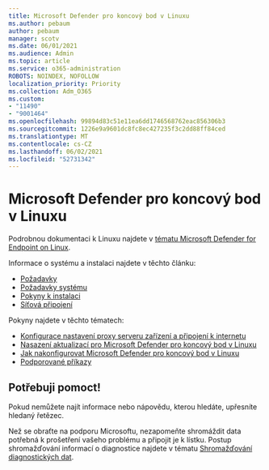 ```yaml
---
title: Microsoft Defender pro koncový bod v Linuxu
ms.author: pebaum
author: pebaum
manager: scotv
ms.date: 06/01/2021
ms.audience: Admin
ms.topic: article
ms.service: o365-administration
ROBOTS: NOINDEX, NOFOLLOW
localization_priority: Priority
ms.collection: Adm_O365
ms.custom:
- "11490"
- "9001464"
ms.openlocfilehash: 99894d83c51e11ea6dd1746568762eac856306b3
ms.sourcegitcommit: 1226e9a9601dc8fc8ec427235f3c2dd88ff84ced
ms.translationtype: MT
ms.contentlocale: cs-CZ
ms.lasthandoff: 06/02/2021
ms.locfileid: "52731342"
---
```

# <a name="microsoft-defender-for-endpoint-on-linux"></a>Microsoft Defender pro koncový bod v Linuxu

Podrobnou dokumentaci k Linuxu najdete v [tématu Microsoft Defender for Endpoint on Linux](/microsoft-365/security/defender-endpoint/microsoft-defender-endpoint-linux).

Informace o systému a instalaci najdete v těchto článku:

- [Požadavky](/microsoft-365/security/defender-endpoint/microsoft-defender-endpoint-linux#prerequisites)
- [Požadavky systému](/microsoft-365/security/defender-endpoint/microsoft-defender-endpoint-linux#system-requirements)
- [Pokyny k instalaci](/microsoft-365/security/defender-endpoint/microsoft-defender-endpoint-linux#installation-instructions)
- [Síťová připojení](/microsoft-365/security/defender-endpoint/microsoft-defender-endpoint-linux#network-connections)

Pokyny najdete v těchto tématech:

- [Konfigurace nastavení proxy serveru zařízení a připojení k internetu](/microsoft-365/security/defender-endpoint/configure-proxy-internet#enable-access-to-microsoft-defender-atp-service-urls-in-the-proxy-server)
- [Nasazení aktualizací pro Microsoft Defender pro koncový bod v Linuxu](/microsoft-365/security/defender-endpoint/linux-updates)
- [Jak nakonfigurovat Microsoft Defender pro koncový bod v Linuxu](/microsoft-365/security/defender-endpoint/microsoft-defender-endpoint-linux#how-to-configure-microsoft-defender-for-endpoint-on-linux)
- [Podporované příkazy](/microsoft-365/security/defender-endpoint/linux-resources#supported-commands)

## <a name="i-need-help"></a>Potřebuji pomoct!

Pokud nemůžete najít informace nebo nápovědu, kterou hledáte, upřesníte hledaný řetězec.

Než se obraťte na podporu Microsoftu, nezapomeňte shromáždit data potřebná k prošetření vašeho problému a připojit je k lístku. Postup shromažďování informací o diagnostice najdete v tématu [Shromažďování diagnostických dat](/microsoft-365/security/defender-endpoint/linux-resources#collect-diagnostic-information).